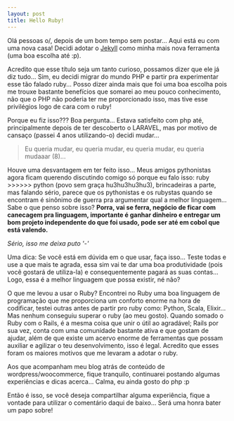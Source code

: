 ```yaml
---
layout: post
title: Hello Ruby!
---
```


Olá pessoas o/, depois de um bom tempo sem postar... Aqui está eu com uma nova casa! Decidi adotar o [Jekyll](http://jekyllrb.com/) como minha mais nova ferramenta (uma boa escolha até :p).

Acredito que esse título seja um tanto curioso, possamos dizer que ele já diz tudo... Sim, eu decidi migrar do mundo PHP e partir pra experimentar esse tão falado ruby... Posso dizer ainda mais que foi uma boa escolha pois me trouxe bastante benefícios que somarei ao meu pouco conhecimento, não que o PHP não poderia ter me proporcionado isso, mas tive esse privilégios logo de cara com o ruby!

Porque eu fiz isso??? Boa pergunta... Estava satisfeito com php até, principalmente depois de ter descoberto o LARAVEL, mas por motivo de cansaço (passei 4 anos utilizando-o) decidi mudar... 

> Eu queria mudar, eu queria mudar, eu queria mudar, eu queria mudaaar (8)...

Houve uma desvantagem em ter feito isso... Meus amigos pythonistas agora ficam querendo discutindo comigo só porque eu falo isso: ruby >>>>>> python (povo sem graça hu3hu3hu3hu3), brincadeiras a parte, mas falando sério, parece que os pythonistas e os rubystas quando se encontram é sinônimo de guerra pra argumentar qual a melhor linguagem... Sabe o que penso sobre isso? **Porra, vai se ferra, negócio de ficar com canecagem pra linguagem, importante é ganhar dinheiro e entregar um bom projeto independente do que foi usado, pode ser até em cobol que está valendo.** 

*Sério, isso me deixa puto '-'*

Uma dica: Se você está em dúvida em o que usar, faça isso... Teste todas e use a que mais te agrada, essa sim vai te dar uma boa produtividade (pois você gostará de utiliza-la) e consequentemente pagará as suas contas... Logo, essa é a melhor linguagem que possa existir, né não? 

O que me levou a usar o Ruby? Encontrei no Ruby uma boa linguagem de programação que me proporciona um conforto enorme na hora de codificar, testei outras antes de partir pro ruby como: Python, Scala, Elixir... Mas nenhum conseguiu superar o ruby (ao meu gosto). Quando somado o Ruby com o Rails, é a mesma coisa que unir o útil ao agradável; Rails por sua vez, conta com uma comunidade bastante ativa e que gostam de ajudar, além de que existe um acervo enorme de ferramentas que possam auxiliar e agilizar o teu desenvolvimento, isso é legal. Acredito que esses foram os maiores motivos que me levaram a adotar o ruby.

Aos que acompanham meu blog atrás de conteúdo de wordpress/woocommerce, fique tranquilo, continuarei postando algumas experiências e dicas acerca... Calma, eu ainda gosto do php :p

Então é isso, se você deseja compartilhar alguma experiência, fique a vontade para utilizar o comentário daqui de baixo... Será uma honra bater um papo sobre!


